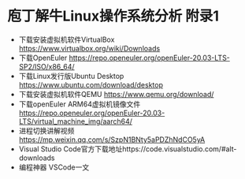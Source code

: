 # 庖丁解牛Linux操作系统分析 附录1

* 下载安装虚拟机软件VirtualBox https://www.virtualbox.org/wiki/Downloads
* 下载OpenEuler https://repo.openeuler.org/openEuler-20.03-LTS-SP2/ISO/x86_64/
* 下载Linux发行版Ubuntu Desktop https://www.ubuntu.com/download/desktop
* 下载安装虚拟机软件QEMU https://www.qemu.org/download/
* 下载openEuler ARM64虚拟机镜像文件 https://repo.openeuler.org/openEuler-20.03-LTS/virtual_machine_img/aarch64/
* 进程切换讲解视频 https://mp.weixin.qq.com/s/SzpN1BNty5aPDZhNdCO5yA
* Visual Studio Code官方下载地址https://code.visualstudio.com/#alt-downloads
* 编程神器 VSCode一文 


